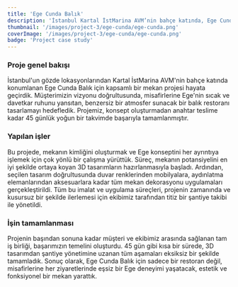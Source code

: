 ```yaml
---
title: 'Ege Cunda Balık'
description: 'İstanbul Kartal İstMarina AVM’nin bahçe katında, Ege Cunda Balık için 3D tasarım ve mekan dekorasyonundan şantiye takibine uzanan 45 günlük yoğun bir projeyi tamamladık. Bu projede, müşteri ve ekibimizle tam bir iş birliği içinde çalışarak, misafirlerine eşsiz bir Ege atmosferi sunan bir mekan yarattık.' 
thumbnail: '/images/project-3/ege-cunda/ege-cunda.png' 
coverImage: '/images/project-3/ege-cunda/ege-cunda.png' 
badge: 'Project case study'
---
```


### Proje genel bakışı

İstanbul'un gözde lokasyonlarından Kartal İstMarina AVM'nin bahçe katında konumlanan Ege Cunda Balık için kapsamlı bir mekan projesi hayata geçirdik. Müşterimizin vizyonu doğrultusunda, misafirlerine Ege'nin sıcak ve davetkar ruhunu yansıtan, benzersiz bir atmosfer sunacak bir balık restoranı tasarlamayı hedefledik. Projemiz, konsept oluşturmadan anahtar teslime kadar 45 günlük yoğun bir takvimde başarıyla tamamlanmıştır.

### Yapılan işler

Bu projede, mekanın kimliğini oluşturmak ve Ege konseptini her ayrıntıya işlemek için çok yönlü bir çalışma yürüttük. Süreç, mekanın potansiyelini en iyi şekilde ortaya koyan 3D tasarımların hazırlanmasıyla başladı. Ardından, seçilen tasarım doğrultusunda duvar renklerinden mobilyalara, aydınlatma elemanlarından aksesuarlara kadar tüm mekan dekorasyonu uygulamaları gerçekleştirildi. Tüm bu imalat ve uygulama süreçleri, projenin zamanında ve kusursuz bir şekilde ilerlemesi için ekibimiz tarafından titiz bir şantiye takibi ile yönetildi.

### İşin tamamlanması

Projenin başından sonuna kadar müşteri ve ekibimiz arasında sağlanan tam iş birliği, başarımızın temelini oluşturdu. 45 gün gibi kısa bir sürede, 3D tasarımdan şantiye yönetimine uzanan tüm aşamaları eksiksiz bir şekilde tamamladık. Sonuç olarak, Ege Cunda Balık için sadece bir restoran değil, misafirlerine her ziyaretlerinde eşsiz bir Ege deneyimi yaşatacak, estetik ve fonksiyonel bir mekan yarattık.
